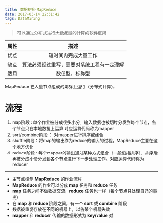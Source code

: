 ```yaml
---
title: 数据挖掘-MapReduce
date: 2017-03-14 22:31:42
tags: DataMining
---
```


> 可以通过分布式进行大数据量的计算的软件框架

|属性|描述|
|:---:|:---:|
|优点|短时间内完成大量工作|
|缺点|算法必须经过重写，需要对系统工程有一定理解|
|适用|数值型，标称型|

MapReduce 在大量节点组成的集群上运行（分布式计算）。

# 流程

1. map阶段 : 单个作业被分成很多小分，输入数据也被切片分发到每个节点，各个节点只在本地数据上运算 对应运算代码称为mapper
2. sort/combine阶段 ： 对mapper进行排序或组合
3. shuffle阶段：将map的输出作为reduce的输入的过程，MapReduce主要在这个地方优化
4. reduce阶段 : 每个mapper的输出通过某种方式组合（一般包括排序），排序后再被分成小份分发到各个节点进行下一步处理工作。对应运算代码称为reducer

------

* 主节点控制 **MapReduce** 的作业流程
* **MapReduce** 的作业可以分成 **map** 任务和 **reduce** 任务
* **map** 任务之间不做数据交流，**reduce** 任务也一样（每个节点只处理自己的事务）
* 在 **map** 和  **reduce** 阶段之间，有一个 **sort** 或 **combine** 阶段
* 数据被重复存放在不同的机器上，以防某个机器失效
* **mapper** 和 **reducer** 传输的数据形式为 **key/value** 对